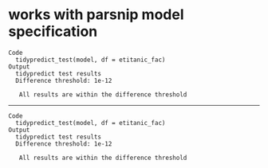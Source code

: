 # works with parsnip model specification

    Code
      tidypredict_test(model, df = etitanic_fac)
    Output
      tidypredict test results
      Difference threshold: 1e-12
      
       All results are within the difference threshold

---

    Code
      tidypredict_test(model, df = etitanic_fac)
    Output
      tidypredict test results
      Difference threshold: 1e-12
      
       All results are within the difference threshold

